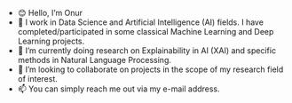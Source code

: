 - 😊 Hello, I’m Onur
- 👀 I work in Data Science and Artificial Intelligence (AI) fields. I have completed/participated in some classical Machine Learning and Deep Learning projects.
- 🌱 I’m currently doing research on Explainability in AI (XAI) and specific methods in Natural Language Processing.
- 💞️ I’m looking to collaborate on projects in the scope of my research field of interest.
- 📫 You can simply reach me out via my e-mail address.

<!---
honourrable/honourrable is a ✨ special ✨ repository because its `README.md` (this file) appears on your GitHub profile.
You can click the Preview link to take a look at your changes.
--->
